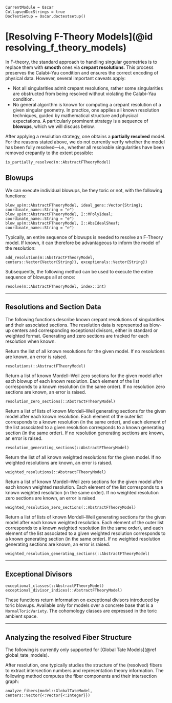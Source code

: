 ```@meta
CurrentModule = Oscar
CollapsedDocStrings = true
DocTestSetup = Oscar.doctestsetup()
```

# [Resolving F-Theory Models](@id resolving_f_theory_models)

In F-theory, the standard approach to handling singular geometries is to replace them with **smooth** ones
via **crepant resolutions**. This process preserves the Calabi–Yau condition and ensures the correct encoding
of physical data. However, several important caveats apply:

- Not all singularities admit crepant resolutions, rather some singularities are obstructed from being resolved without violating the Calabi–Yau condition.
- No general algorithm is known for computing a crepant resolution of a given singular geometry. In practice, one applies all known resolution techniques, guided by mathematical structure and physical expectations. A particularly prominent strategy is a sequence of **blowups**, which we will discuss below.

After applying a resolution strategy, one obtains a **partially resolved** model. For the reasons stated above,
we do not currently verify whether the model has been fully resolved—i.e., whether all resolvable
singularities have been removed crepantly to the extent possible:

```@docs
is_partially_resolved(m::AbstractFTheoryModel)
```

## Blowups

We can execute individual blowups, be they toric or not, with the following functions:

```@docs
blow_up(m::AbstractFTheoryModel, ideal_gens::Vector{String}; coordinate_name::String = "e")
blow_up(m::AbstractFTheoryModel, I::MPolyIdeal; coordinate_name::String = "e")
blow_up(m::AbstractFTheoryModel, I::AbsIdealSheaf; coordinate_name::String = "e")
```

Typically, an entire sequence of blowups is needed to resolve an F-Theory model. If known, it
can therefore be advantageous to inform the model of the resolution:

```@docs
add_resolution(m::AbstractFTheoryModel, centers::Vector{Vector{String}}, exceptionals::Vector{String})
```

Subsequently, the following method can be used to execute the entire sequence of blowups all
at once:

```@docs
resolve(m::AbstractFTheoryModel, index::Int)
```

---

## Resolutions and Section Data

The following functions describe known crepant resolutions of singularities and their associated sections. The
resolution data is represented as blow-up centers and corresponding exceptional divisors, either in standard or
weighted format. Generating and zero sections are tracked for each resolution when known.

Return the list of all known resolutions for the given model. If no resolutions are known, an error is raised.

```@docs
resolutions(::AbstractFTheoryModel)
```

Return a list of known Mordell–Weil zero sections for the given model after each blowup of each known resolution.
Each element of the list corresponds to a known resolution (in the same order). If no resolution zero sections are
known, an error is raised.

```@docs
resolution_zero_sections(::AbstractFTheoryModel)
```

Return a list of lists of known Mordell–Weil generating sections for the given model after each known resolution.
Each element of the outer list corresponds to a known resolution (in the same order), and each element of the list
associated to a given resolution corresponds to a known generating section (in the same order). If no resolution
generating sections are known, an error is raised.

```@docs
resolution_generating_sections(::AbstractFTheoryModel)
```

Return the list of all known weighted resolutions for the given model. If no weighted resolutions are known, an error
is raised.

```@docs
weighted_resolutions(::AbstractFTheoryModel)
```

Return a list of known Mordell–Weil zero sections for the given model after each known weighted resolution. Each element of
the list corresponds to a known weighted resolution (in the same order). If no weighted resolution zero sections are known,
an error is raised.

```@docs
weighted_resolution_zero_sections(::AbstractFTheoryModel)
```

Return a list of lists of known Mordell–Weil generating sections for the given model after each known weighted resolution.
Each element of the outer list corresponds to a known weighted resolution (in the same order), and each element of the list
associated to a given weighted resolution corresponds to a known generating section (in the same order). If no weighted
resolution generating sections are known, an error is raised.

```@docs
weighted_resolution_generating_sections(::AbstractFTheoryModel)
```

---

## Exceptional Divisors

```@docs
exceptional_classes(::AbstractFTheoryModel)
exceptional_divisor_indices(::AbstractFTheoryModel)
```

These functions return information on exceptional divisors introduced by toric blowups. Available only for models over a concrete
base that is a `NormalToricVariety`. The cohomology classes are expressed in the toric ambient space.

---

## Analyzing the resolved Fiber Structure

The following is currently only supported for [Global Tate Models](@ref global_tate_models).

After resolution, one typically studies the structure of the (resolved) fibers to extract intersection numbers and
representation theory information. The following method computes the fiber components and their intersection graph:

```@docs
analyze_fibers(model::GlobalTateModel, centers::Vector{<:Vector{<:Integer}})
```

